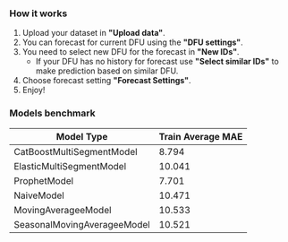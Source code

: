 


### How it works
1. Upload your dataset in **"Upload data"**.
2. You can forecast for current DFU using the **"DFU settings"**.
3. You need to select new DFU for the forecast in **"New IDs"**.
   - If your DFU has no history for forecast  use **"Select similar IDs"** to make prediction based on similar DFU.
5. Сhoose forecast setting **"Forecast Settings"**. 
6. Enjoy!

### Models benchmark 
| **Model Type**  | **Train Average MAE** |
| ------------- | ------------- |
| CatBoostMultiSegmentModel  | 8.794  |
| ElasticMultiSegmentModel   | 10.041   |
| ProphetModel   | 7.701   |
| NaiveModel   | 10.471   |
| MovingAverageeModel   | 10.533   |
| SeasonalMovingAverageeModel   | 10.521   |



